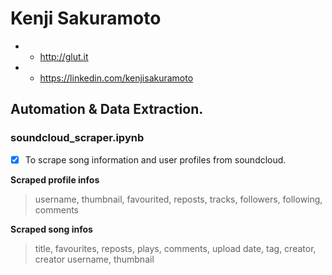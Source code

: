 # Kenji Sakuramoto
* * http://glut.it

* * https://linkedin.com/kenjisakuramoto

## Automation & Data Extraction.
### soundcloud_scraper.ipynb
- [x] To scrape song information and user profiles from soundcloud. 

**Scraped profile infos** 
> username, thumbnail, favourited, reposts, tracks, followers, following, comments

**Scraped song infos**
> title, favourites, reposts, plays, comments, upload date, tag, creator, creator username, thumbnail
